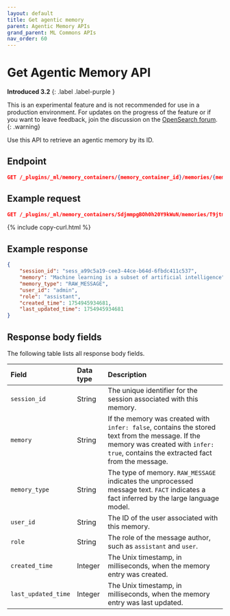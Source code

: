 ```yaml
---
layout: default
title: Get agentic memory
parent: Agentic Memory APIs
grand_parent: ML Commons APIs
nav_order: 60
---
```


# Get Agentic Memory API
**Introduced 3.2**
{: .label .label-purple }

This is an experimental feature and is not recommended for use in a production environment. For updates on the progress of the feature or if you want to leave feedback, join the discussion on the [OpenSearch forum](https://forum.opensearch.org/).    
{: .warning}

Use this API to retrieve an agentic memory by its ID.

## Endpoint

```json
GET /_plugins/_ml/memory_containers/{memory_container_id}/memories/{memory_id}
```

## Example request

```json
GET /_plugins/_ml/memory_containers/SdjmmpgBOh0h20Y9kWuN/memories/T9jtmpgBOh0h20Y91WtZ
```
{% include copy-curl.html %}

## Example response

```json
{
    "session_id": "sess_a99c5a19-cee3-44ce-b64d-6fbdc411c537",
    "memory": "Machine learning is a subset of artificial intelligence",
    "memory_type": "RAW_MESSAGE",
    "user_id": "admin",
    "role": "assistant",
    "created_time": 1754945934681,
    "last_updated_time": 1754945934681
}
```

## Response body fields

The following table lists all response body fields.

| Field               | Data type | Description                                                                              |
| :------------------ | :-------- | :--------------------------------------------------------------------------------------- |
| `session_id`        | String    | The unique identifier for the session associated with this memory.                       |
| `memory`            | String    | If the memory was created with `infer: false`, contains the stored text from the message. If the memory was created with `infer: true`, contains the extracted fact from the message.                                       |
| `memory_type`       | String    | The type of memory. `RAW_MESSAGE` indicates the unprocessed message text. `FACT` indicates a fact inferred by the large language model. |
| `user_id`           | String    | The ID of the user associated with this memory.                                          |
| `role`              | String    | The role of the message author, such as `assistant` and `user`.                       |
| `created_time`      | Integer   | The Unix timestamp, in milliseconds, when the memory entry was created.                  |
| `last_updated_time` | Integer   | The Unix timestamp, in milliseconds, when the memory entry was last updated.             |
